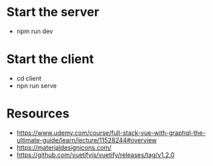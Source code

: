 # Start the server

* npm run dev

# Start the client

* cd client
* npn run serve

# Resources

* https://www.udemy.com/course/full-stack-vue-with-graphql-the-ultimate-guide/learn/lecture/11528244#overview
* https://materialdesignicons.com/
* https://github.com/vuetifyjs/vuetify/releases/tag/v1.2.0
